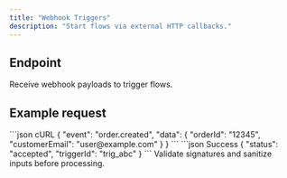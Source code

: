 ```yaml
---
title: "Webhook Triggers"
description: "Start flows via external HTTP callbacks."
---
```


## Endpoint

<ParamField path="/api/triggers/webhook/:id" type="POST" required>
Receive webhook payloads to trigger flows.
</ParamField>

## Example request

<RequestExample>
```json cURL
{
  "event": "order.created",
  "data": {
    "orderId": "12345",
    "customerEmail": "user@example.com"
  }
}
```
</RequestExample>

<ResponseExample>
```json Success
{ "status": "accepted", "triggerId": "trig_abc" }
```
</ResponseExample>

<Warning>
Validate signatures and sanitize inputs before processing.
</Warning>
